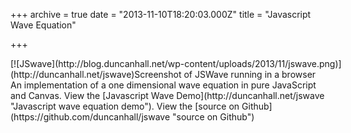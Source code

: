 +++
archive = true
date = "2013-11-10T18:20:03.000Z"
title = "Javascript Wave Equation"

+++

<div class="wp-caption alignnone" id="attachment_294" style="width: 622px">[![JSwave](http://blog.duncanhall.net/wp-content/uploads/2013/11/jswave.png)](http://duncanhall.net/jswave)Screenshot of JSWave running in a browser

</div>An implementation of a one dimensional wave equation in pure JavaScript and Canvas.  
 View the [Javascript Wave Demo](http://duncanhall.net/jswave "Javascript wave equation demo").  
 View the [source on Github](https://github.com/duncanhall/jswave "source on Github")


